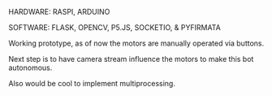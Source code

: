 HARDWARE: RASPI, ARDUINO

SOFTWARE: FLASK, OPENCV, P5.JS, SOCKETIO, & PYFIRMATA

Working prototype, as of now the motors are manually operated via buttons.

Next step is to have camera stream influence the motors to make this bot autonomous.

Also would be cool to implement multiprocessing.


